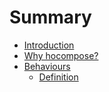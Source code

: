 # Summary

* [Introduction](README.md)
* [Why hocompose?](docs/introduction.md)
* [Behaviours](docs/behaviours/definition.md)
   * [Definition](docs/behaviours/overview.md)

